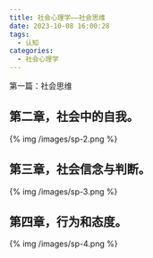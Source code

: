 ```yaml
---
title: 社会心理学——社会思维
date: 2023-10-08 16:00:28
tags: 
  - 认知
categories:
  - 社会心理学
---
```


第一篇：社会思维

<!--more-->

## 第二章，社会中的自我。

{% img /images/sp-2.png %}

## 第三章，社会信念与判断。

{% img /images/sp-3.png %}

## 第四章，行为和态度。

{% img /images/sp-4.png %}